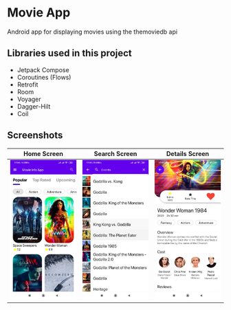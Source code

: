 # Movie App
Android app for displaying movies using the themoviedb api


## Libraries used in this project
* Jetpack Compose
* Coroutines (Flows)
* Retrofit
* Room
* Voyager
* Dagger-Hilt
* Coil


## Screenshots
Home Screen|Search Screen|Details Screen
:---------:|:-----------:|:------------:
![Home Screen](https://github.com/suhrobcoder/MovieInfoApp-JetpackCompose/blob/master/screenshots/home.jpg) | ![Search Screen](https://github.com/suhrobcoder/MovieInfoApp-JetpackCompose/blob/master/screenshots/search.jpg) | ![Details Screen](https://github.com/suhrobcoder/MovieInfoApp-JetpackCompose/blob/master/screenshots/details.jpg)
